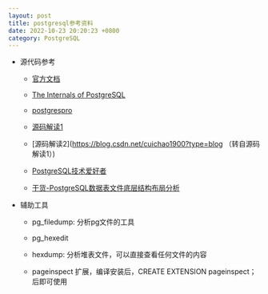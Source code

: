 ```yaml
---
layout: post
title: postgresql参考资料
date: 2022-10-23 20:20:23 +0800
category: PostgreSQL
---
```



* 源代码参考

  - [官方文档](https://www.postgresql.org/docs/15/internals.html)
 
  - [The Internals of PostgreSQL](https://www.interdb.jp/pg/index.html)

  - [postgrespro](https://postgrespro.com/blog/pgsql/3994098)

  - [源码解读1](http://blog.itpub.net/6906/)

  - [源码解读2](https://blog.csdn.net/cuichao1900?type=blog （转自源码解读1）)

  - [PostgreSQL技术爱好者](https://foucus.blog.csdn.net/category_9332424.html)

  - [干货-PostgreSQL数据表文件底层结构布局分析](https://blog.csdn.net/MyySophia/article/details/120724075)


* 辅助工具

  - pg_filedump: 分析pg文件的工具
 
  - pg_hexedit

  - hexdump: 分析堆表文件，可以直接查看任何文件的内容

  - pageinspect 扩展，编译安装后，CREATE EXTENSION pageinspect； 后即可使用
